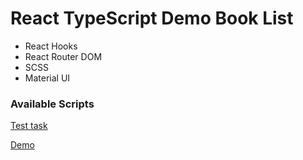 # React TypeScript Demo Book List

- React Hooks
- React Router DOM
- SCSS
- Material UI


### Available Scripts

[Test task](https://docs.google.com/document/d/14Ie3qHtQk3xKfNKMPZ7fko3y6A_UUxSyMITQs5-Pnv0/edit)

[Demo](https://nadiyahr.github.io/books-list/)

